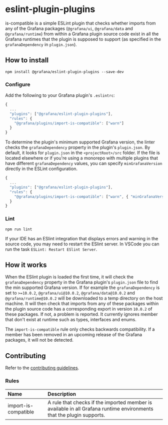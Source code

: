 # eslint-plugin-plugins

is-compatible is a simple ESLint plugin that checks whether imports from any of the Grafana packages (`@grafana/ui`, `@grafana/data` and `@grafana/runtime`) from within a Grafana plugin source code exist in all the Grafana runtimes that the plugin is supposed to support (as specified in the `grafanaDependency` in `plugin.json`).

## How to install

```shell
npm install @grafana/eslint-plugin-plugins --save-dev
```

### Configure

Add the following to your Grafana plugin's `.eslintrc`:

```js
{
  ...
  "plugins": ["@grafana/eslint-plugin-plugins"],
  "rules": {
    "@grafana/plugins/import-is-compatible": ["warn"]
  }
}
```

To determine the plugin's minimum supported Grafana version, the linter checks the `grafanaDependency` property in the plugin's `plugin.json`. By default, it looks for `plugin.json` in the `<projectRoot>/src` folder. If the file is located elsewhere or if you're using a monorepo with multiple plugins that have different `grafanaDependency` values, you can specify `minGrafanaVersion` directly in the ESLint configuration.

```js
{
  ...
  "plugins": ["@grafana/eslint-plugin-plugins"],
  "rules": {
    "@grafana/plugins/import-is-compatible": ["warn", { "minGrafanaVersion": "10.3.0" }]
  }
}
```

### Lint

```shell
npm run lint
```

If your IDE has an ESlint integration that displays errors and warning in the source code, you may need to restart the ESlint server. In VSCode you can run the task `ESLint: Restart ESlint Server`.

## How it works

When the ESlint plugin is loaded the first time, it will check the `grafanaDependency` property in the Grafana plugin's `plugin.json` file to find the min supported Grafana version. If for example the `grafanaDependency` is set to `>=10.0.2`, `@grafana/ui@10.0.2`, `@grafana/data@10.0.2` and `@grafana/runtime@10.0.2` will be downloaded to a temp directory on the host machine. It will then check that imports from any of these packages within the plugin source code has a corresponding export in version `10.0.2` of these packages. If not, a problem is reported. It currently ignores member that don't exist at runtime such as types, interfaces and enums.

The `import-is-compatible` rule only checks backwards compatibility. If a member has been removed in an upcoming release of the Grafana packages, it will not be detected.

## Contributing

Refer to the [contributing guidelines](./CONTRIBUTING.md).

### Rules

| Name                 | Description                                                                                                          |
| :------------------- | :------------------------------------------------------------------------------------------------------------------- |
| import-is-compatible | A rule that checks if the imported member is available in all Grafana runtime environments that the plugin supports. |
